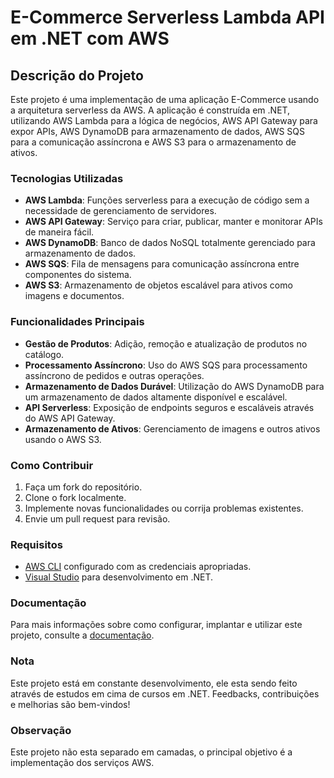 # E-Commerce Serverless Lambda API em .NET com AWS

## Descrição do Projeto

Este projeto é uma implementação de uma aplicação E-Commerce usando a arquitetura serverless da AWS. A aplicação é construída em .NET, utilizando AWS Lambda para a lógica de negócios, AWS API Gateway para expor APIs, AWS DynamoDB para armazenamento de dados, AWS SQS para a comunicação assíncrona e AWS S3 para o armazenamento de ativos.

### Tecnologias Utilizadas

- **AWS Lambda**: Funções serverless para a execução de código sem a necessidade de gerenciamento de servidores.
- **AWS API Gateway**: Serviço para criar, publicar, manter e monitorar APIs de maneira fácil.
- **AWS DynamoDB**: Banco de dados NoSQL totalmente gerenciado para armazenamento de dados.
- **AWS SQS**: Fila de mensagens para comunicação assíncrona entre componentes do sistema.
- **AWS S3**: Armazenamento de objetos escalável para ativos como imagens e documentos.

### Funcionalidades Principais

- **Gestão de Produtos**: Adição, remoção e atualização de produtos no catálogo.
- **Processamento Assíncrono**: Uso do AWS SQS para processamento assíncrono de pedidos e outras operações.
- **Armazenamento de Dados Durável**: Utilização do AWS DynamoDB para um armazenamento de dados altamente disponível e escalável.
- **API Serverless**: Exposição de endpoints seguros e escaláveis através do AWS API Gateway.
- **Armazenamento de Ativos**: Gerenciamento de imagens e outros ativos usando o AWS S3.

### Como Contribuir

1. Faça um fork do repositório.
2. Clone o fork localmente.
3. Implemente novas funcionalidades ou corrija problemas existentes.
4. Envie um pull request para revisão.

### Requisitos

- [AWS CLI](https://aws.amazon.com/cli/) configurado com as credenciais apropriadas.
- [Visual Studio](https://visualstudio.microsoft.com/) para desenvolvimento em .NET.

### Documentação

Para mais informações sobre como configurar, implantar e utilizar este projeto, consulte a [documentação](./docs).

### Nota

Este projeto está em constante desenvolvimento, ele esta sendo feito através de estudos em cima de cursos em .NET. Feedbacks, contribuições e melhorias são bem-vindos!

### Observação

Este projeto não esta separado em camadas, o principal objetivo é a implementação dos serviços AWS.

